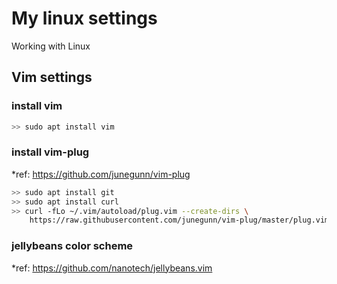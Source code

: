 # My linux settings
Working with Linux

## Vim settings

### install vim
```sh
>> sudo apt install vim
```

### install vim-plug
*ref: https://github.com/junegunn/vim-plug
```sh
>> sudo apt install git
>> sudo apt install curl
>> curl -fLo ~/.vim/autoload/plug.vim --create-dirs \
    https://raw.githubusercontent.com/junegunn/vim-plug/master/plug.vim
```

### jellybeans color scheme
*ref: https://github.com/nanotech/jellybeans.vim

